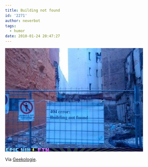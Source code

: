 ```yaml
---
title: Building not found
id: '2271'
author: neverbot
tags:
  - humor
date: 2010-01-24 20:47:27
---
```


![201001242047.jpg](./building-not-found/201001242047.jpg)

Vía [Geekologie](http://www.geekologie.com/2010/01/it_was_here_when_i_checked_las.php).